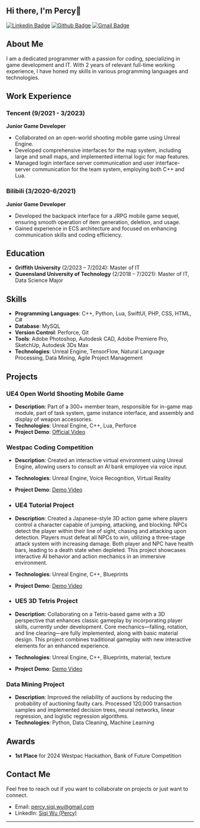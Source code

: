 ## Hi there, I'm Percy👋

[![Linkedin Badge](https://img.shields.io/badge/-Siqi%20Wu-blue?style=flat-square&logo=Linkedin&logoColor=white&link=https://www.linkedin.com/in/siqi-wu-percy)](https://www.linkedin.com/in/siqi-wu-percy)
[![Github Badge](https://img.shields.io/badge/-wsq94317-grey?style=flat-square&logo=github&logoColor=white&link=https://github.com/wsq94317)](https://github.com/wsq94317)
[![Gmail Badge](https://img.shields.io/badge/-percy.siqi.wu@gmail.com-c14438?style=flat-square&logo=Gmail&logoColor=white&link=mailto:percy.siqi.wu@gmail.com)](mailto:percy.siqi.wu@gmail.com)

## About Me
I am a dedicated programmer with a passion for coding, specializing in game development and IT. With 2 years of relevant full-time working experience, I have honed my skills in various programming languages and technologies.

## Work Experience
### Tencent (9/2021 - 3/2023)
**Junior Game Developer**  
- Collaborated on an open-world shooting mobile game using Unreal Engine.
- Developed comprehensive interfaces for the map system, including large and small maps, and implemented internal logic for map features.
- Managed login interface server communication and user interface-server communication for the team system, employing both C++ and Lua.

### Bilibili (3/2020-6/2021)
**Junior Game Developer**  
- Developed the backpack interface for a JRPG mobile game sequel, ensuring smooth operation of item generation, deletion, and usage.
- Gained experience in ECS architecture and focused on enhancing communication skills and coding efficiency.

## Education
- **Griffith University** (2/2023 – 7/2024): Master of IT
- **Queensland University of Technology** (2/2018 – 7/2021): Master of IT, Data Science Major

## Skills
- **Programming Languages**: C++, Python, Lua, SwiftUI, PHP, CSS, HTML, C#
- **Database**: MySQL
- **Version Control**: Perforce, Git
- **Tools**: Adobe Photoshop, Autodesk CAD, Adobe Premiere Pro, SketchUp, Autodesk 3Ds Max
- **Technologies**: Unreal Engine, TensorFlow, Natural Language Processing, Data Mining, Agile Project Management

## Projects
### UE4 Open World Shooting Mobile Game
- **Description**: Part of a 300+ member team, responsible for in-game map module, part of task system, game instance interface, and assembly and display of weapon accessories.
- **Technologies**: Unreal Engine, C++, Lua, Perforce
- **Project Demo**: [Official Video](https://www.youtube.com/watch?v=RpSpfPwH9wk)

### Westpac Coding Competition
- **Description**: Created an interactive virtual environment using Unreal Engine, allowing users to consult an AI bank employee via voice input.
- **Technologies**: Unreal Engine, Voice Recognition, Virtual Reality
- **Project Demo**: [Demo Video](https://youtu.be/bPV44ev2RU8)

- ### UE4 Tutorial Project
- **Description**: Created a Japanese-style 3D action game where players control a character capable of jumping, attacking, and blocking. NPCs detect the player within their line of sight, chasing and attacking upon detection. Players must defeat all NPCs to win, utilizing a three-stage attack system with increasing damage. Both player and NPC have health bars, leading to a death state when depleted. This project showcases interactive AI behavior and action mechanics in an immersive environment.
- **Technologies**: Unreal Engine, C++, Blueprints
- **Project Demo**: [Demo Video](https://youtu.be/W-yql5-M4Sk)

- ### UE5 3D Tetris Project
- **Description**: Collaborating on a Tetris-based game with a 3D perspective that enhances classic gameplay by incorporating player skills, currently under development. Core mechanics—falling, rotation, and line clearing—are fully implemented, along with basic material design. This project combines traditional gameplay with new interactive elements for an enhanced experience.
- **Technologies**: Unreal Engine, C++, Blueprints, material, texture
- **Project Demo**: [Demo Video](https://youtu.be/WWMIjPgGqZM)

### Data Mining Project
- **Description**: Improved the reliability of auctions by reducing the probability of auctioning faulty cars. Processed 120,000 transaction samples and implemented decision trees, neural networks, linear regression, and logistic regression algorithms.
- **Technologies**: Python, Data Cleaning, Machine Learning

## Awards
- **1st Place** for 2024 Westpac Hackathon, Bank of Future Competition

## Contact Me
Feel free to reach out if you want to collaborate on projects or just want to connect.

- Email: [percy.siqi.wu@gmail.com](mailto:percy.siqi.wu@gmail.com)
- LinkedIn: [Siqi Wu (Percy)](https://www.linkedin.com/in/siqi-wu-percy)

---

